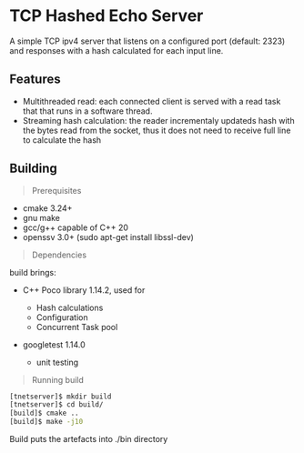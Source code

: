 # TCP Hashed Echo Server
A simple TCP ipv4 server that listens on a configured port (default: 2323) and responses with a hash calculated for each input line.

## Features
- Multithreaded read: each connected client is served with a read task that that runs in a software thread.
- Streaming hash calculation: the reader incrementaly updateds hash with the bytes read from the socket, thus it does not need to receive full line to calculate the hash

## Building
> Prerequisites
- cmake 3.24+
- gnu make
- gcc/g++ capable of C++ 20
- openssv 3.0+ (sudo apt-get install libssl-dev)

> Dependencies

build brings:
- C++ Poco library 1.14.2, used for
   - Hash calculations
   - Configuration
   - Concurrent Task pool

- googletest 1.14.0 
  - unit testing

> Running build

```bash
[tnetserver]$ mkdir build
[tnetserver]$ cd build/
[build]$ cmake ..
[build]$ make -j10
```

Build puts the artefacts into ./bin directory 
